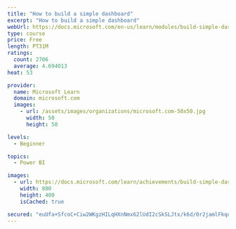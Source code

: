 ```yaml
---
title: "How to build a simple dashboard"
excerpt: "How to build a simple dashboard"
webUrl: https://docs.microsoft.com/en-us/learn/modules/build-simple-dashboard/
type: course
price: Free
length: PT31M
ratings:
  count: 2706
  average: 4.694013
heat: 53

provider:
  name: Microsoft Learn
  domain: microsoft.com
  images:
    - url: /assets/images/organizations/microsoft.com-50x50.jpg
      width: 50
      height: 50

levels:
  - Beginner

topics:
  - Power BI

images:
  - url: https://docs.microsoft.com/learn/achievements/build-simple-dashboard-social.png
    width: 800
    height: 400
    isCached: true

secured: "euUfa+SfcoC+Ciw2WKgzHILqHXnNmx62lUdI2cSkSLJtx/k6d/0r2jamlFkqqTnHLtRnyOlRxAB0oR7oWmTu/Mo6xusRuOyds5UgC9beLRWV8bAybjm0Q6HKtIsPCWjykq0p+3+nuFRhphbhudIL5hDcP+rivjS5vdR+1JhlOh5lq27WxRGDPNuyxY2Tk58RrmoDiEOnnrwqCpUiZEMoTX9/zw+9uA6kUpEGStUr21/aJDEzBStCIHRmNq2jS1MMdaeYTWS9WWrR1m6HV2txHl28ttayXozexmrpP2dIUNlF9l7bXw5fqOYVIhNGdvvDyFi4LtGmFFTCkumc/mJIpd3uOl9O1y1mM98orIk5TDzXtpln8lINj0qMxxIu54fIecVEv2rhSy5x5ooR2fFJ+mlsyV/LYnNBdhID1Oe0FZU=;u7uoaB9t3ZK2TKeKxAilig=="
---
```


